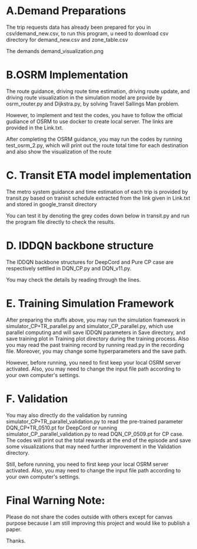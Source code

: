 # A.Demand Preparations
The trip requests data has already been prepared for you in csv/demand_new.csv, to run this program, u need to download csv directory for demand_new.csv and zone_table.csv

The demands demand_visualization.png

# B.OSRM Implementation 
The route guidance, driving route time estimation, driving route update, and driving route visualization in the simulation model are provide by osrm_router.py and Dijkstra.py, by solving Travel Sallings Man problem.

However, to implement and test the codes, you have to follow the official gudiance of OSRM to use docker to create local server. The links are provided in the Link.txt.

After completing the OSRM guidance, you may run the codes by running test_osrm_2.py, which will print out the route total time for each destination and also show the visualization of the route

# C. Transit ETA model implementation
The metro system guidance and time estimation of each trip is provided by transit.py based on tranisit schedule extracted from the link given in Link.txt and stored in google_transit directory

You can test it by denoting the grey codes down below in transit.py and run the program file directly to check the results.

# D. IDDQN backbone structure
The IDDQN backbone structures for DeepCord and Pure CP case are respectively settlled in DQN_CP.py and DQN_v11.py.

You may check the details by reading through the lines.

# E. Training Simulation Framework
After preparing the stuffs above, you may run the simulation framework in simulator_CP+TR_parallel.py and simulator_CP_parallel.py, which use parallel computing and will save IDDQN parameters in Save directory, and save training plot in Training plot directory during the training process. Also you may read the past training record by running read.py in the recording file. Moreover, you may change some hyperparameters and the save path.

However, before running, you need to first keep your local OSRM server activated. Also, you may need to change the input file path according to your own computer's settings.

# F. Validation
You may also directly do the validation by running simulator_CP+TR_parallel_validation.py to read the pre-trained parameter DQN_CP+TR_0510.pt for DeepCord or running simulator_CP_parallel_validation.py to read DQN_CP_0509.pt for CP case. The codes will print out the total rewards at the end of the episode and save some visualizations that may need further improvement in the Validation directory.

Still, before running, you need to first keep your local OSRM server activated. Also, you may need to change the input file path according to your own computer's settings.

# Final Warning Note:
Please do not share the codes outside with others except for canvas purpose because I am still improving this project and would like to publish a paper. 

Thanks.